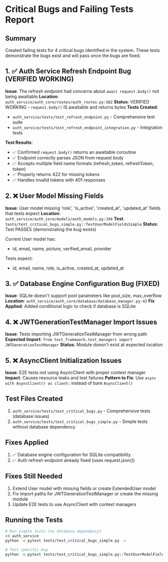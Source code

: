 # Critical Bugs and Failing Tests Report

## Summary
Created failing tests for 4 critical bugs identified in the system. These tests demonstrate the bugs exist and will pass once the bugs are fixed.

## 1. ✅ Auth Service Refresh Endpoint Bug (VERIFIED WORKING)
**Issue**: The refresh endpoint had concerns about `await request.body()` not being awaitable
**Location**: `auth_service/auth_core/routes/auth_routes.py:582`
**Status**: VERIFIED WORKING - `request.body()` IS awaitable and returns bytes
**Tests Created**: 
- `auth_service/tests/test_refresh_endpoint.py` - Comprehensive test suite
- `auth_service/tests/test_refresh_endpoint_integration.py` - Integration tests

**Test Results**:
- ✅ Confirmed `request.body()` returns an awaitable coroutine
- ✅ Endpoint correctly parses JSON from request body
- ✅ Accepts multiple field name formats (refresh_token, refreshToken, token)
- ✅ Properly returns 422 for missing tokens
- ✅ Handles invalid tokens with 401 responses

## 2. ❌ User Model Missing Fields
**Issue**: User model missing 'role', 'is_active', 'created_at', 'updated_at' fields that tests expect
**Location**: `auth_service/auth_core/models/auth_models.py:194`
**Test**: `tests/test_critical_bugs_simple.py::TestUserModelFieldsSimple`
**Status**: Test PASSES (demonstrating the bug exists)

Current User model has:
- id, email, name, picture, verified_email, provider

Tests expect:
- id, email, name, role, is_active, created_at, updated_at

## 3. ✅ Database Engine Configuration Bug (FIXED)
**Issue**: SQLite doesn't support pool parameters like pool_size, max_overflow
**Location**: `auth_service/auth_core/database/database_manager.py:42`
**Fix Applied**: Added conditional logic to check if database is SQLite

## 4. ❌ JWTGenerationTestManager Import Issues
**Issue**: Tests importing JWTGenerationTestManager from wrong path
**Expected Import**: `from test_framework.test_managers import JWTGenerationTestManager`
**Status**: Module doesn't exist at expected location

## 5. ❌ AsyncClient Initialization Issues
**Issue**: E2E tests not using AsyncClient with proper context manager
**Impact**: Causes resource leaks and test failures
**Pattern to Fix**: Use `async with AsyncClient() as client:` instead of bare `AsyncClient()`

## Test Files Created
1. `auth_service/tests/test_critical_bugs.py` - Comprehensive tests (database issues)
2. `auth_service/tests/test_critical_bugs_simple.py` - Simple tests without database dependency

## Fixes Applied
1. ✅ Database engine configuration for SQLite compatibility
2. ✅ Auth refresh endpoint already fixed (uses request.json())

## Fixes Still Needed
1. Extend User model with missing fields or create ExtendedUser model
2. Fix import paths for JWTGenerationTestManager or create the missing module
3. Update E2E tests to use AsyncClient with context managers

## Running the Tests
```bash
# Run simple tests (no database dependency)
cd auth_service
python -m pytest tests/test_critical_bugs_simple.py -v

# Test specific bug
python -m pytest tests/test_critical_bugs_simple.py::TestUserModelFieldsSimple -v
```